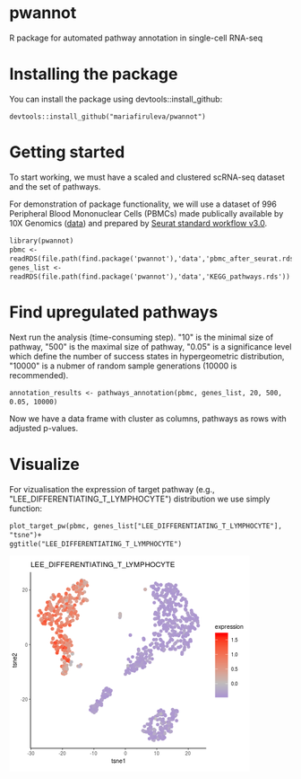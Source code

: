 # pwannot

R package for automated pathway annotation in single-cell RNA-seq

# Installing the package

You can install the package using devtools::install_github:

```{r}
devtools::install_github("mariafiruleva/pwannot")
```
# Getting started

To start working, we must have a scaled and clustered scRNA-seq dataset and the set of pathways. 

For demonstration of package functionality, we will use a dataset of 996 Peripheral Blood Mononuclear Cells (PBMCs) made publically available by 10X Genomics ([data](http://cf.10xgenomics.com/samples/cell-exp/3.0.0/pbmc_1k_v2/pbmc_1k_v2_filtered_feature_bc_matrix.tar.gz)) and prepared by [Seurat standard workflow v3.0](https://satijalab.org/seurat/essential_commands.html).

```{r}
library(pwannot)
pbmc <- readRDS(file.path(find.package('pwannot'),'data','pbmc_after_seurat.rds'))
genes_list <- readRDS(file.path(find.package('pwannot'),'data','KEGG_pathways.rds'))
```
# Find upregulated pathways

Next run the analysis (time-consuming step). "10" is the minimal size of pathway, "500" is the maximal size of pathway, "0.05" is a significance level which define the number of success states in hypergeometric distribution, "10000" is a nubmer of random sample generations (10000 is recommended).

```{r}
annotation_results <- pathways_annotation(pbmc, genes_list, 20, 500, 0.05, 10000)
```

Now we have a data frame with cluster as columns, pathways as rows with adjusted p-values.

# Visualize

For vizualisation the expression of target pathway (e.g., "LEE_DIFFERENTIATING_T_LYMPHOCYTE") distribution we use simply function:

```{r}
plot_target_pw(pbmc, genes_list["LEE_DIFFERENTIATING_T_LYMPHOCYTE"], "tsne")+
ggtitle("LEE_DIFFERENTIATING_T_LYMPHOCYTE")
```


![](https://github.com/mariafiruleva/pwannot/blob/master/Readme_files/figure-markdown_github/pwannot_illustation.png)

